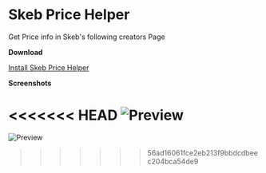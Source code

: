 # Skeb Price Helper
Get Price info in Skeb's following creators Page

**Download**

[Install Skeb Price Helper](https://greasyfork.org/en/scripts/428313-skeb-price-helper)

**Screenshots**

<<<<<<< HEAD
![Preview](https://cdn.jsdelivr.net/gh/Dispnt/Skeb_Price_Helper/preview.png)
=======
![Preview](https://cdn.jsdelivr.net/gh/Dispnt/Skeb_Price_Helper/preview.png)
>>>>>>> 56ad16061fce2eb213f9bbdcdbeec204bca54de9
